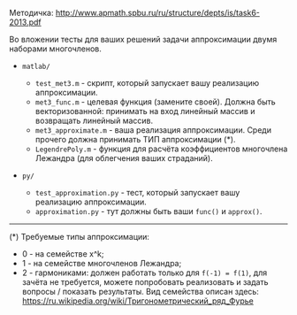 Методичка: http://www.apmath.spbu.ru/ru/structure/depts/is/task6-2013.pdf

Во вложении тесты для ваших решений задачи аппроксимации двумя наборами многочленов.

* `matlab/`
  * `test_met3.m` - скрипт, который запускает вашу реализацию аппроксимации.
  * `met3_func.m` - целевая функция (замените своей). Должна быть векторизованной: принимать на вход линейный массив и возвращать линейный массив.
  * `met3_approximate.m` - ваша реализация аппроксимации. Среди прочего должна принимать ТИП аппроксимации (*).
  * `LegendrePoly.m` - функция для расчёта коэффициентов многочлена Лежандра (для облегчения ваших страданий).

* `py/`
  * `test_approximation.py` - тест, который запускает вашу реализацию аппроксимации.
  * `approximation.py` - тут должны быть ваши `func()` и `approx()`.

---
(*) Требуемые типы аппроксимации:
* 0 - на семействе x^k;
* 1 - на семействе многочленов Лежандра;
* 2 - гармониками: должен работать только для `f(-1) = f(1)`, для зачёта не требуется, можете попробовать реализовать и задать вопросы / показать результаты. 
Вид семейства описан здесь: https://ru.wikipedia.org/wiki/Тригонометрический_ряд_Фурье
